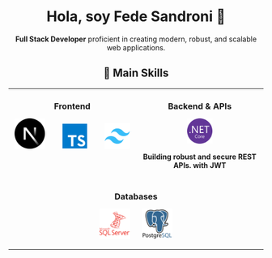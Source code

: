 <div align="center">
  <h1>Hola, soy Fede Sandroni 👋</h1>
  <p>
    <strong>Full Stack Developer</strong> proficient in creating modern, robust, and scalable web applications.
  </p>
  
  <h2>🚀 Main Skills</h2>
  
  <table width="100%">
    <tr valign="top">
      <td width="50%" align="center">
        <h3 style="margin-bottom: 10px;">Frontend</h3>
        <p align="center">
          <a href="https://nextjs.org/" target="_blank" title="Next.js" style="margin-right: 30px;"><img src="https://raw.githubusercontent.com/devicons/devicon/master/icons/nextjs/nextjs-original.svg" alt="Next.js" width="60" height="60" style="background-color: black;"/></a>
          <a href="https://www.typescriptlang.org/" target="_blank" title="TypeScript" style="margin-right: 30px;"><img src="https://raw.githubusercontent.com/devicons/devicon/master/icons/typescript/typescript-original.svg" alt="TypeScript" width="50" height="50"/></a>
          <a href="https://tailwindcss.com/" target="_blank" title="Tailwind CSS"><img src="https://raw.githubusercontent.com/devicons/devicon/master/icons/tailwindcss/tailwindcss-original.svg" alt="Tailwind CSS" width="50" height="50"/></a>
        </p>
      </td>
      <td width="50%" align="center">
        <h3 style="margin-bottom: 10px;">Backend & APIs</h3>
        <p align="center">
          <a href="https://dotnet.microsoft.com/en-us/apps/aspnet" target="_blank" title=".NET Core" style="margin: 0 10px;"><img src="https://raw.githubusercontent.com/devicons/devicon/master/icons/dotnetcore/dotnetcore-original.svg" alt=".NET Core" width="50" height="50"/></a>
        </p>
        <p>
          <strong>Building robust and secure REST APIs. with JWT</strong>
        </p>
      </td>
    </tr>
    <tr valign="top">
      <td colspan="2" align="center">
        <h3 style="margin-bottom: 10px;">Databases</h3>
        <p align="center">
          <a href="https://www.microsoft.com/en-us/sql-server" target="_blank" title="SQL Server" style="margin: 0 10px;"><img src="https://raw.githubusercontent.com/devicons/devicon/master/icons/microsoftsqlserver/microsoftsqlserver-plain-wordmark.svg" alt="SQL Server" width="60" height="60"/></a>
          <a href="https://www.postgresql.org" target="_blank" title="PostgreSQL" style="margin: 0 10px;"><img src="https://raw.githubusercontent.com/devicons/devicon/master/icons/postgresql/postgresql-original-wordmark.svg" alt="PostgreSQL" width="60" height="60"/></a>
        </p>
      </td>
    </tr>
  </table>
</div>
